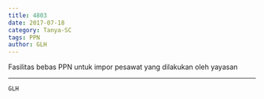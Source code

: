 ```yaml
---
title: 4803
date: 2017-07-18
category: Tanya-SC
tags: PPN
author: GLH
---
```


Fasilitas bebas PPN untuk impor pesawat yang dilakukan oleh yayasan

---



`GLH`
